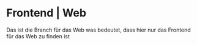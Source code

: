 # Frontend | Web

Das ist die Branch für das Web was bedeutet, dass hier nur das Frontend für das Web zu finden ist 
